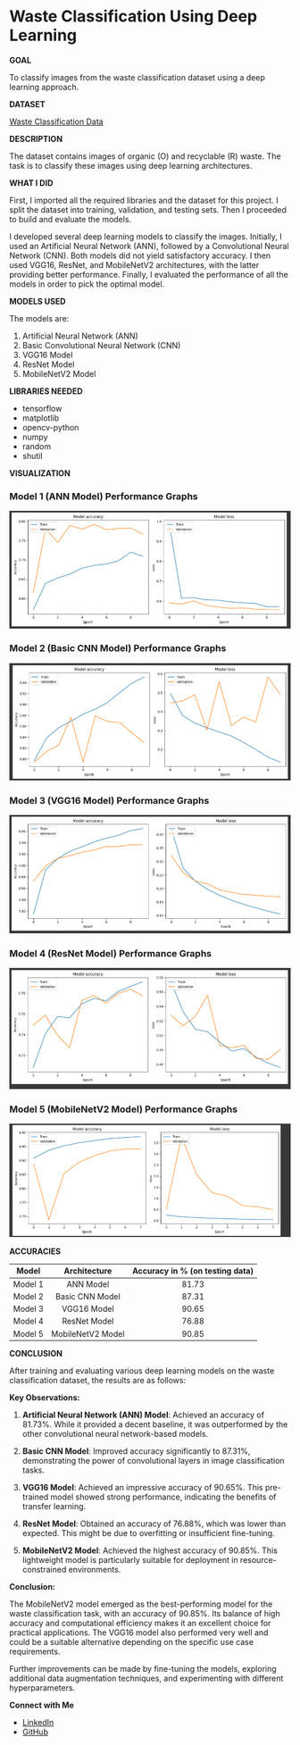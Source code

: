 # Waste Classification Using Deep Learning

**GOAL**

To classify images from the waste classification dataset using a deep learning approach.

**DATASET**

[Waste Classification Data](https://www.kaggle.com/datasets/techsash/waste-classification-data)

**DESCRIPTION**

The dataset contains images of organic (O) and recyclable (R) waste. The task is to classify these images using deep learning architectures.

**WHAT I DID**

First, I imported all the required libraries and the dataset for this project. I split the dataset into training, validation, and testing sets. Then I proceeded to build and evaluate the models.

I developed several deep learning models to classify the images. Initially, I used an Artificial Neural Network (ANN), followed by a Convolutional Neural Network (CNN). Both models did not yield satisfactory accuracy. I then used VGG16, ResNet, and MobileNetV2 architectures, with the latter providing better performance. Finally, I evaluated the performance of all the models in order to pick the optimal model.

**MODELS USED**

The models are:

1. Artificial Neural Network (ANN)
2. Basic Convolutional Neural Network (CNN)
3. VGG16 Model
4. ResNet Model
5. MobileNetV2 Model

**LIBRARIES NEEDED**

- tensorflow
- matplotlib
- opencv-python
- numpy
- random
- shutil

**VISUALIZATION**

### Model 1 (ANN Model) Performance Graphs
![Model 1 (ANN Model) performance graphs](../Images/ANN_Performance.png)

### Model 2 (Basic CNN Model) Performance Graphs
![Model 2 (Basic CNN Model) performance graphs](../Images/CNN_Performance.png)

### Model 3 (VGG16 Model) Performance Graphs
![Model 3 (VGG16 Model) performance graphs](../Images/VGG16_Performance.png)

### Model 4 (ResNet Model) Performance Graphs
![Model 4 (ResNet Model) performance graphs](../Images/ResNet50_Performance.png)

### Model 5 (MobileNetV2 Model) Performance Graphs
![Model 5 (MobileNetV2 Model) performance graphs](../Images/MobileNetV2_Performance.png)

**ACCURACIES**

| Model              | Architecture                | Accuracy in % (on testing data) |
|--------------------|:---------------------------:|:------------------------------:|
| Model 1            | ANN Model                   | 81.73                          |
| Model 2            | Basic CNN Model             | 87.31                          |
| Model 3            | VGG16 Model                 | 90.65                          |
| Model 4            | ResNet Model                | 76.88                          |
| Model 5            | MobileNetV2 Model           | 90.85                          |

**CONCLUSION**

After training and evaluating various deep learning models on the waste classification dataset, the results are as follows:

**Key Observations:**

1. **Artificial Neural Network (ANN) Model**: Achieved an accuracy of 81.73%. While it provided a decent baseline, it was outperformed by the other convolutional neural network-based models.

2. **Basic CNN Model**: Improved accuracy significantly to 87.31%, demonstrating the power of convolutional layers in image classification tasks.

3. **VGG16 Model**: Achieved an impressive accuracy of 90.65%. This pre-trained model showed strong performance, indicating the benefits of transfer learning.

4. **ResNet Model**: Obtained an accuracy of 76.88%, which was lower than expected. This might be due to overfitting or insufficient fine-tuning.

5. **MobileNetV2 Model**: Achieved the highest accuracy of 90.85%. This lightweight model is particularly suitable for deployment in resource-constrained environments.

**Conclusion:**

The MobileNetV2 model emerged as the best-performing model for the waste classification task, with an accuracy of 90.85%. Its balance of high accuracy and computational efficiency makes it an excellent choice for practical applications. The VGG16 model also performed very well and could be a suitable alternative depending on the specific use case requirements.

Further improvements can be made by fine-tuning the models, exploring additional data augmentation techniques, and experimenting with different hyperparameters.

**Connect with Me**

- [LinkedIn](https://www.linkedin.com/in/barrenkala-veera-venkata-karthik-b58b9a285/)
- [GitHub](https://github.com/Karthik110505)
